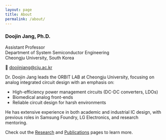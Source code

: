 ```yaml
---
layout: page
title: About
permalink: /about/
---
```


### Doojin Jang, Ph.D.  
Assistant Professor  
Department of System Semiconductor Engineering  
Cheongju University, South Korea

📧 doojinjang@cju.ac.kr

Dr. Doojin Jang leads the ORBIT LAB at Cheongju University, focusing on analog integrated circuit design with an emphasis on:

- High-efficiency power management circuits (DC-DC converters, LDOs)
- Biomedical analog front-ends
- Reliable circuit design for harsh environments

He has extensive experience in both academic and industrial IC design, with previous roles in Samsung Foundry, LG Electronics, and research mentoring.

Check out the [Research](/research/) and [Publications](/publications/) pages to learn more.
